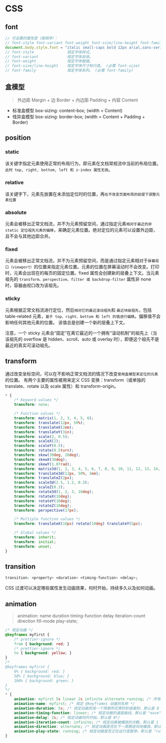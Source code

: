 # CSS

## font

```js
// 可设置的属性是（按顺序）：
// font-style font-variant font-weight font-size/line-height font-family
document.body.style.font = "italic small-caps bold 12px arial,sans-serif";
// font-style	            规定字体样式。
// font-variant	            规定字体异体。
// font-weight	            规定字体粗细。
// font-size/line-height	规定字体尺寸和行高。 (必需 font-size)
// font-family	            规定字体系列。 (必需 font-family)
```

## 盒模型

> 外边距 Margin + 边 Border + 内边距 Padding + 内容 Content

-   标准盒模型 box-sizing: content-box; (width = Content)
-   怪异盒模型 box-sizing: border-box; (width = Content + Padding + Border)

## position

### static

该关键字指定元素使用正常的布局行为，即元素在文档常规流中当前的布局位置。`此时 top, right, bottom, left 和 z-index 属性无效`。

### relative

该关键字下，元素先放置在未添加定位时的位置，再`在不改变页面布局的前提下调整元素位置`

### absolute

元素会被移出正常文档流，并不为元素预留空间，通过指定元素`相对于最近的非 static 定位祖先元素的偏移`，来确定元素位置。绝对定位的元素可以设置外边距，且不会与其他边距合并。

### fixed

元素会被移出正常文档流，并不为元素预留空间，而是通过指定元素相对于`屏幕视口（viewport）`的位置来指定元素位置。元素的位置在屏幕滚动时不会改变。打印时，元素会出现在的每页的固定位置。fixed 属性会创建新的层叠上下文。当元素祖先的 `transform、perspective、filter 或 backdrop-filter` 属性非 none 时，容器由视口改为该祖先。

### sticky

元素根据正常文档流进行定位，然后`相对它的最近滚动祖先`和 `最近块级祖先`，包括 table-related 元素，`基于 top、right、bottom 和 left 的值进行偏移`。偏移值不会影响任何其他元素的位置。 该值总是创建一个新的层叠上下文。

注意，一个 sticky 元素会“固定”在离它最近的一个拥有“滚动机制”的祖先上（当该祖先的 overflow 是 hidden、scroll、auto 或 overlay 时），即便这个祖先不是最近的真实可滚动祖先。

## transform

通过改变坐标空间，可以在不影响正常文档流的情况下改变`使用盒模型来定位的元素`的位置。
有两个主要的属性被用来定义 CSS 变换：transform（或单独的 translate、rotate 以及 scale 属性）和 transform-origin。

```css
* {
    /* Keyword values */
    transform: none;

    /* Function values */
    transform: matrix(1, 2, 3, 4, 5, 6);
    transform: translate(12px, 50%);
    transform: translateX(2em);
    transform: translateY(3in);
    transform: scale(2, 0.5);
    transform: scaleX(2);
    transform: scaleY(0.5);
    transform: rotate(0.5turn);
    transform: skew(30deg, 20deg);
    transform: skewX(30deg);
    transform: skewY(1.07rad);
    transform: matrix3d(1, 2, 3, 4, 5, 6, 7, 8, 9, 10, 11, 12, 13, 14, 15, 16);
    transform: translate3d(12px, 50%, 3em);
    transform: translateZ(2px);
    transform: scale3d(2.5, 1.2, 0.3);
    transform: scaleZ(0.3);
    transform: rotate3d(1, 2, 3, 10deg);
    transform: rotateX(10deg);
    transform: rotateY(10deg);
    transform: rotateZ(10deg);
    transform: perspective(17px);

    /* Multiple function values */
    transform: translateX(10px) rotate(10deg) translateY(5px);

    /* Global values */
    transform: inherit;
    transform: initial;
    transform: unset;
}
```

## transition

```css
transition: <property> <duration> <timing-function> <delay>;
```

CSS 过渡可以决定哪些属性发生动画效果，何时开始，持续多久以及如何动画。

## animation

> animation: name duration timing-function delay iteration-count direction fill-mode play-state;

```css
/* 规定动画 */
@keyframes myfirst {
    /* prettier-ignore */
    from { background: red; }
    /* prettier-ignore */
    to { background: yellow; }
}
/* 
@keyframes myfirst {
    0% { background: red; }
    50% { background: blue; }
    100% { background: green; }
}
*/
* {
    animation: myfirst 5s linear 2s infinite alternate running; /* 所有动画属性的简写属性 */
    animation-name: myfirst; /* 规定 @keyframes 动画的名称 */
    animation-duration: 5s; /* 规定动画完成一个周期所花费的秒或毫秒。默认是 0 */
    animation-timing-function: linear; /* 规定动画的速度曲线。默认是 "ease" */
    animation-delay: 2s; /* 规定动画何时开始。默认是 0*/
    animation-iteration-count: infinite; /* 规定动画被播放的次数。默认是 1 */
    animation-direction: alternate; /* 规定动画是否在下一周期逆向地播放。默认是 "normal" */
    animation-play-state: running; /* 规定动画是否正在运行或暂停。默认是 "running" */
}
```
